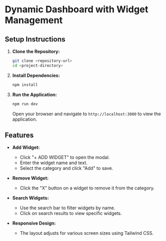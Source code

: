 # Dynamic Dashboard with Widget Management

## Setup Instructions

1. **Clone the Repository:**

   ```bash
   git clone <repository-url>
   cd <project-directory>
   ```

2. **Install Dependencies:**

   ```bash
   npm install
   ```

3. **Run the Application:**

   ```bash
   npm run dev
   ```

   Open your browser and navigate to `http://localhost:3000` to view the application.

## Features

- **Add Widget:** 
  - Click "+ ADD WIDGET" to open the modal.
  - Enter the widget name and text.
  - Select the category and click "Add" to save.

- **Remove Widget:** 
  - Click the "X" button on a widget to remove it from the category.

- **Search Widgets:**
  - Use the search bar to filter widgets by name.
  - Click on search results to view specific widgets.

- **Responsive Design:**
  - The layout adjusts for various screen sizes using Tailwind CSS.

